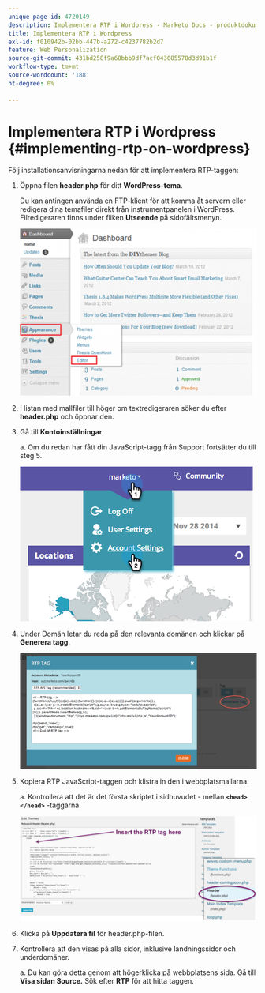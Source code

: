 ```yaml
---
unique-page-id: 4720149
description: Implementera RTP i Wordpress - Marketo Docs - produktdokumentation
title: Implementera RTP i Wordpress
exl-id: f010942b-02bb-447b-a272-c4237782b2d7
feature: Web Personalization
source-git-commit: 431bd258f9a68bbb9df7acf043085578d3d91b1f
workflow-type: tm+mt
source-wordcount: '188'
ht-degree: 0%

---
```


# Implementera RTP i Wordpress {#implementing-rtp-on-wordpress}

Följ installationsanvisningarna nedan för att implementera RTP-taggen:

1. Öppna filen **header.php** för ditt **WordPress-tema**.

   Du kan antingen använda en FTP-klient för att komma åt servern eller redigera dina temafiler direkt från instrumentpanelen i WordPress. Filredigeraren finns under fliken **Utseende** på sidofältsmenyn.

   ![](assets/image2014-11-30-15-3a35-3a30.png)

1. I listan med mallfiler till höger om textredigeraren söker du efter **header.php** och öppnar den.

1. Gå till **Kontoinställningar**.

   a. Om du redan har fått din JavaScript-tagg från Support fortsätter du till steg 5.

   ![](assets/image2014-11-30-15-3a19-3a21-1.png)

1. Under Domän letar du reda på den relevanta domänen och klickar på **Generera tagg**.

   ![](assets/image2014-11-30-15-3a20-3a17-1.png)

1. Kopiera RTP JavaScript-taggen och klistra in den i webbplatsmallarna.

   a. Kontrollera att det är det första skriptet i sidhuvudet - mellan **`<head> </head>`** -taggarna.

   ![](assets/image2014-11-30-15-3a36-3a31.png)

1. Klicka på **Uppdatera fil** för header.php-filen.

1. Kontrollera att den visas på alla sidor, inklusive landningssidor och underdomäner.

   a. Du kan göra detta genom att högerklicka på webbplatsens sida. Gå till **Visa sidan Source.** Sök efter **RTP** för att hitta taggen.
